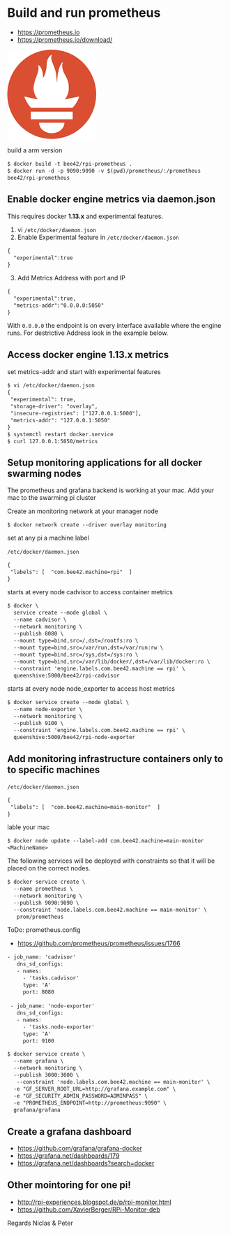 # Build and run prometheus

* https://prometheus.io
* https://prometheus.io/download/

![](prometheus.png)

build a arm version

```
$ docker build -t bee42/rpi-prometheus .
$ docker run -d -p 9090:9090 -v $(pwd)/prometheus/:/prometheus bee42/rpi-prometheus
```

## Enable docker engine metrics via daemon.json

This requires docker **1.13.x** and experimental features.

1. vi `/etc/docker/daemon.json`
2. Enable Experimental feature in `/etc/docker/daemon.json`
```
{
  "experimental":true
}
```
3. Add Metrics Address with port and IP
```
{
  "experimental":true,
  "metrics-addr":"0.0.0.0:5050"
}
```

With `0.0.0.0` the endpoint is on every interface available where the engine runs. For destrictive Address look in the example below.


## Access docker engine 1.13.x metrics

set metrics-addr and start with experimental features

```
$ vi /etc/docker/daemon.json
{
 "experimental": true,
 "storage-driver": "overlay",
 "insecure-registries": ["127.0.0.1:5000"],
 "metrics-addr": "127.0.0.1:5050"
}
$ systemctl restart docker.service
$ curl 127.0.0.1:5050/metrics
```

## Setup monitoring applications for all docker swarming nodes

The prometheus and grafana backend is working at your mac.
Add your mac to the swarming pi cluster

Create an monitoring network at your manager node

```
$ docker network create --driver overlay monitoring
```

set at any pi a machine label


`/etc/docker/daemon.json`

```
{
 "labels": [  "com.bee42.machine=rpi"  ]
}
```

starts at every node cadvisor to access container metrics

```
$ docker \
  service create --mode global \
  --name cadvisor \
  --network monitoring \
  --publish 8080 \
  --mount type=bind,src=/,dst=/rootfs:ro \
  --mount type=bind,src=/var/run,dst=/var/run:rw \
  --mount type=bind,src=/sys,dst=/sys:ro \
  --mount type=bind,src=/var/lib/docker/,dst=/var/lib/docker:ro \
  --constraint 'engine.labels.com.bee42.machine == rpi' \
  queenshive:5000/bee42/rpi-cadvisor
```

starts at every node node_exporter to access host metrics

```
$ docker service create --mode global \
  --name node-exporter \
  --network monitoring \
  --publish 9100 \
  --constraint 'engine.labels.com.bee42.machine == rpi' \
  queenshive:5000/bee42/rpi-node-exporter
```

## Add monitoring infrastructure containers only to to specific machines

`/etc/docker/daemon.json`

```
{
 "labels": [  "com.bee42.machine=main-monitor"  ]
}
```

lable your mac

```
$ docker node update --label-add com.bee42.machine=main-monitor <MachineName>
```

The following services will be deployed with constraints so that it will be placed on the correct nodes.

```
$ docker service create \
  --name prometheus \
  --network monitoring \
  --publish 9090:9090 \
  --constraint 'node.labels.com.bee42.machine == main-monitor' \
   prom/prometheus
```

ToDo: prometheus.config
* https://github.com/prometheus/prometheus/issues/1766

```
- job_name: 'cadvisor'
   dns_sd_configs:
   - names:
     - 'tasks.cadvisor'
     type: 'A'
     port: 8080

 - job_name: 'node-exporter'
   dns_sd_configs:
   - names:
     - 'tasks.node-exporter'
     type: 'A'
     port: 9100
```

```
$ docker service create \
  --name grafana \
  --network monitoring \
  --publish 3000:3000 \
   --constraint 'node.labels.com.bee42.machine == main-monitor' \
  -e "GF_SERVER_ROOT_URL=http://grafana.example.com" \
  -e "GF_SECURITY_ADMIN_PASSWORD=ADMINPASS" \
  -e "PROMETHEUS_ENDPOINT=http://prometheus:9090" \
  grafana/grafana
```

## Create a grafana dashboard

* https://github.com/grafana/grafana-docker
* https://grafana.net/dashboards/179
* https://grafana.net/dashboards?search=docker

## Other mointoring for one pi!

* http://rpi-experiences.blogspot.de/p/rpi-monitor.html
* https://github.com/XavierBerger/RPi-Monitor-deb


Regards
Niclas & Peter

